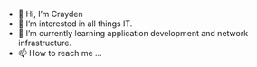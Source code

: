 - 👋 Hi, I’m Crayden
- 👀 I’m interested in all things IT.
- 🌱 I’m currently learning application development and network infrastructure. 
- 📫 How to reach me ...
